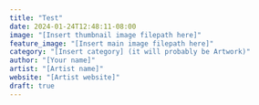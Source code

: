 ```yaml
---
title: "Test"
date: 2024-01-24T12:48:11-08:00
image: "[Insert thumbnail image filepath here]"
feature_image: "[Insert main image filepath here]"
category: "[Insert category] (it will probably be Artwork)"
author: "[Your name]"
artist: "[Artist name]"
website: "[Artist website]"
draft: true
---
```



